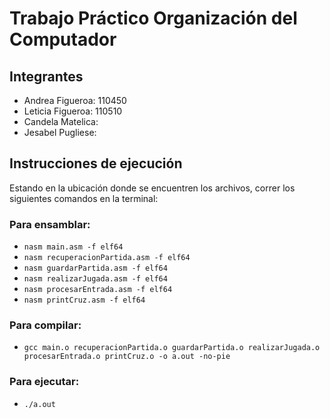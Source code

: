 # Trabajo Práctico Organización del Computador
## Integrantes
  - Andrea Figueroa: 110450
  - Leticia Figueroa: 110510
  - Candela Matelica:
  - Jesabel Pugliese:
## Instrucciones de ejecución
 Estando en la ubicación donde se encuentren los archivos, correr los siguientes comandos en la terminal:<br>
  ### Para ensamblar:
  - ```nasm main.asm -f elf64```
  - ```nasm recuperacionPartida.asm -f elf64```
  - ```nasm guardarPartida.asm -f elf64```
  - ```nasm realizarJugada.asm -f elf64```
  - ```nasm procesarEntrada.asm -f elf64```
  - ```nasm printCruz.asm -f elf64```
  ### Para compilar:
  - ```gcc main.o recuperacionPartida.o guardarPartida.o realizarJugada.o procesarEntrada.o printCruz.o -o a.out -no-pie```
  ### Para ejecutar:
  - ```./a.out```

